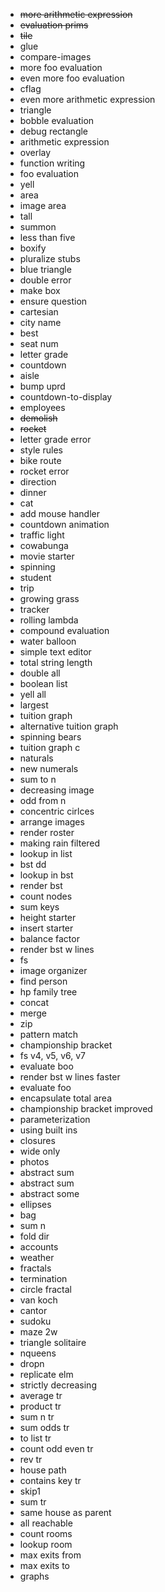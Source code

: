 - ~~more arithmetic expression~~
- ~~evaluation prims~~
- ~~tile~~
- glue
- compare-images
- more foo evaluation
- even more foo evaluation
- cflag
- even more arithmetic expression
- triangle
- bobble evaluation
- debug rectangle
- arithmetic expression
- overlay
- function writing
- foo evaluation
- yell
- area
- image area
- tall
- summon
- less than five
- boxify
- pluralize stubs
- blue triangle
- double error
- make box
- ensure question
- cartesian
- city name
- best
- seat num
- letter grade
- countdown
- aisle
- bump uprd
- countdown-to-display
- employees
- ~~demolish~~
- ~~rocket~~
- letter grade error
- style rules
- bike route
- rocket error
- direction
- dinner
- cat
- add mouse handler
- countdown animation
- traffic light
- cowabunga
- movie starter
- spinning
- student
- trip
- growing grass
- tracker
- rolling lambda
- compound evaluation
- water balloon
- simple text editor
- total string length
- double all
- boolean list
- yell all
- largest
- tuition graph
- alternative tuition graph
- spinning bears
- tuition graph c
- naturals
- new numerals
- sum to n
- decreasing image
- odd from n
- concentric cirlces
- arrange images
- render roster
- making rain filtered
- lookup in list
- bst dd
- lookup in bst
- render bst
- count nodes
- sum keys
- height starter
- insert starter
- balance factor
- render bst w lines
- fs
- image organizer
- find person
- hp family tree
- concat
- merge
- zip
- pattern match
- championship bracket
- fs v4, v5, v6, v7
- evaluate boo
- render bst w lines faster
- evaluate foo
- encapsulate total area
- championship bracket improved
- parameterization
- using built ins
- closures
- wide only
- photos
- abstract sum
- abstract sum
- abstract some
- ellipses
- bag
- sum n
- fold dir
- accounts
- weather
- fractals
- termination
- circle fractal
- van koch
- cantor
- sudoku
- maze 2w
- triangle solitaire
- nqueens
- dropn
- replicate elm
- strictly decreasing
- average tr
- product tr
- sum n tr
- sum odds tr
- to list tr
- count odd even tr
- rev tr
- house path
- contains key tr
- skip1
- sum tr
- same house as parent
- all reachable
- count rooms
- lookup room
- max exits from
- max exits to
- graphs